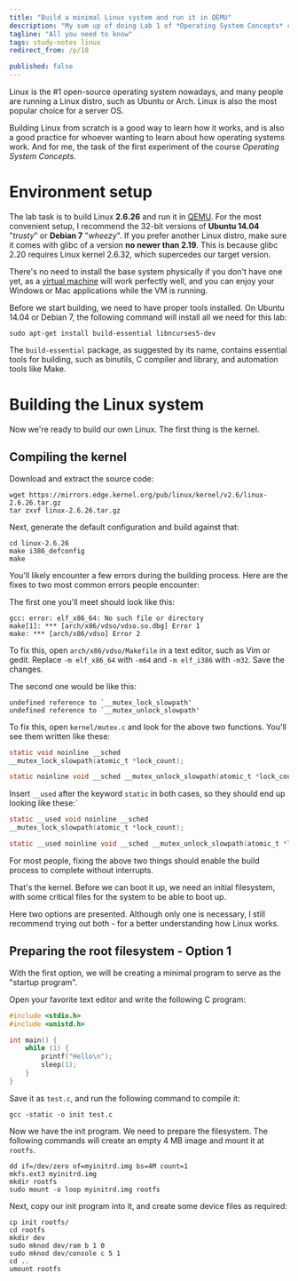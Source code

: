 ```yaml
---
title: "Build a minimal Linux system and run it in QEMU"
description: "My sum up of doing Lab 1 of *Operating System Concepts* course."
tagline: "All you need to know"
tags: study-notes linux
redirect_from: /p/18

published: false
---
```


Linux is the #1 open-source operating system nowadays, and many people are running a Linux distro, such as Ubuntu or Arch. Linux is also the most popular choice for a server OS.

Building Linux from scratch is a good way to learn how it works, and is also a good practice for whoever wanting to learn about how operating systems work. And for me, the task of the first experiment of the course *Operating System Concepts*.

# Environment setup

The lab task is to build Linux **2.6.26** and run it in [QEMU][qemu]. For the most convenient setup, I recommend the 32-bit versions of **Ubuntu 14.04** "*trusty*" or **Debian 7** "*wheezy*". If you prefer another Linux distro, make sure it comes with glibc of a version **no newer than 2.19**. This is because glibc 2.20 requires Linux kernel 2.6.32, which supercedes our target version.

There's no need to install the base system physically if you don't have one yet, as a [virtual machine](/p/15) will work perfectly well, and you can enjoy your Windows or Mac applications while the VM is running.

Before we start building, we need to have proper tools installed. On Ubuntu 14.04 or Debian 7, the following command will install all we need for this lab:

```shell
sudo apt-get install build-essential libncurses5-dev
```

The `build-essential` package, as suggested by its name, contains essential tools for building, such as binutils, C compiler and library, and automation tools like Make.

# Building the Linux system

Now we're ready to build our own Linux. The first thing is the kernel.

## Compiling the kernel

Download and extract the source code:

```shell
wget https://mirrors.edge.kernel.org/pub/linux/kernel/v2.6/linux-2.6.26.tar.gz
tar zxvf linux-2.6.26.tar.gz
```

Next, generate the default configuration and build against that:

```shell
cd linux-2.6.26
make i386_defconfig
make
```

You'll likely encounter a few errors during the building process. Here are the fixes to two most common errors people encounter:

The first one you'll meet should look like this:

```text
gcc: error: elf_x86_64: No such file or directory
make[1]: *** [arch/x86/vdso/vdso.so.dbg] Error 1
make: *** [arch/x86/vdso] Error 2
```

To fix this, open `arch/x86/vdso/Makefile` in a text editor, such as Vim or gedit. Replace `-m elf_x86_64` with `-m64` and `-m elf_i386` with `-m32`. Save the changes.

The second one would be like this:

```text
undefined reference to `__mutex_lock_slowpath'
undefined reference to `__mutex_unlock_slowpath'
```

To fix this, open `kernel/mutex.c` and look for the above two functions. You'll see them written like these:

```c
static void noinline __sched
__mutex_lock_slowpath(atomic_t *lock_count);

static noinline void __sched __mutex_unlock_slowpath(atomic_t *lock_count);
```

Insert `__used` after the keyword `static` in both cases, so they should end up looking like these:`

```c
static __used void noinline __sched
__mutex_lock_slowpath(atomic_t *lock_count);

static __used noinline void __sched __mutex_unlock_slowpath(atomic_t *lock_count);
```

For most people, fixing the above two things should enable the build process to complete without interrupts.

That's the kernel. Before we can boot it up, we need an initial filesystem, with some critical files for the system to be able to boot up.

Here two options are presented. Although only one is necessary, I still recommend trying out both - for a better understanding how Linux works.

## Preparing the root filesystem - Option 1

With the first option, we will be creating a minimal program to serve as the "startup program".

Open your favorite text editor and write the following C program:

```c
#include <stdio.h>
#include <unistd.h>

int main() {
    while (1) {
        printf("Hello\n");
        sleep(1);
    }
}
```

Save it as `test.c`, and run the following command to compile it:

```shell
gcc -static -o init test.c
```

Now we have the init program. We need to prepare the filesystem. The following commands will create an empty 4 MB image and mount it at `rootfs`.

```shell
dd if=/dev/zero of=myinitrd.img bs=4M count=1
mkfs.ext3 myinitrd.img
mkdir rootfs
sudo mount -o loop myinitrd.img rootfs
```

Next, copy our init program into it, and create some device files as required:

```shell
cp init rootfs/
cd rootfs
mkdir dev
sudo mknod dev/ram b 1 0
sudo mknod dev/console c 5 1
cd ..
umount rootfs
```


  [qemu]: https://www.qemu.org/
